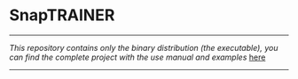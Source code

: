 # SnapTRAINER

---

*This repository contains only the binary distribution (the executable), you can find the complete project with the use manual and examples* <a href="https://github.com/davenardella/SnapTRAINER" target="_blank">here</a>

---


